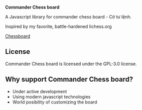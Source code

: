 **Commander Chess board**

A Javascript library for commander chess board - Cờ tư lệnh.

Inspired by my favorite, battle-hardened lichess.org

[Chessboard](https://github.com/lichess-org/chessground)

## License

Commander Chess board is licensed under the GPL-3.0 license.

## Why support Commander Chess board?

- Under active development
- Using modern javascript technologies
- World posibility of customizing the board
